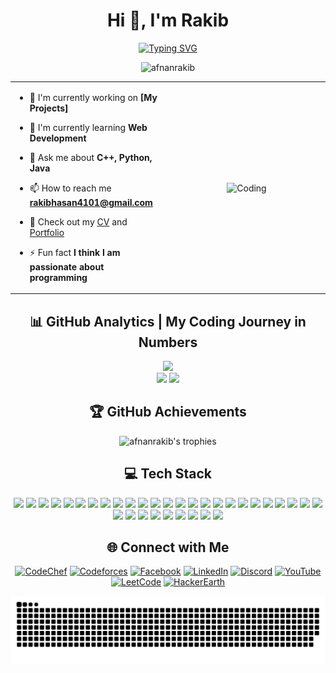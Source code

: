 <div align="center">

<h1>Hi 👋, I'm Rakib</h1>
<a href="https://git.io/typing-svg"><img src="https://readme-typing-svg.demolab.com?font=Fira+Code&pause=1000&color=F7368C&center=true&vCenter=true&width=435&lines=A+passionate+Undergraduate+student" alt="Typing SVG" /></a>

<p align="center"> <img src="https://komarev.com/ghpvc/?username=afnanrakib&label=Profile%20views&color=0e75b6&style=flat" alt="afnanrakib" /> </p>

<table align="center">
<tr border="none">
<td width="50%" align="left">
  
- 🔭 I'm currently working on **[My Projects]**

- 🌱 I'm currently learning **Web Development**

- 💬 Ask me about **C++, Python, Java**

- 📫 How to reach me **rakibhasan4101@gmail.com**

- 📄 Check out my [CV](resources/Md.%20Rakib%20Hasan.pdf) and [Portfolio](#)

- ⚡ Fun fact **I think I am passionate about programming**

</td>
<td width="50%" align="center">

  <img align="center" alt="Coding" width="270" src="https://user-images.githubusercontent.com/74038190/219923809-b86dc415-a0c2-4a38-bc88-ad6cf06395a8.gif">

  </td>
</tr>
</table>

</div>

<!-- Stats -->
<div align="center">
  <h2>📊 GitHub Analytics | My Coding Journey in Numbers</h2>
  <img src="https://github-readme-stats.vercel.app/api?username=afnanrakib&theme=aura&hide_border=true&include_all_commits=true&count_private=true" width="55%" /> </br>
  <img src="https://github-readme-streak-stats.herokuapp.com/?user=afnanrakib&theme=aura&hide_border=true" width="50%" />
  <img src="https://github-readme-stats.vercel.app/api/top-langs/?username=afnanrakib&theme=aura&hide_border=true&include_all_commits=true&count_private=true&layout=compact" width="36%" /> </br>
</div>

<!-- Trophies -->
<div align="center">
  <h2>🏆 GitHub Achievements</h2>
  <img src="https://github-profile-trophy.vercel.app/?username=afnanrakib&theme=darkhub&no-frame=true&row=1&column=7&margin-w=15" alt="afnanrakib's trophies" />
</div>


<!-- Tech Stack -->
<div align="center">

## 💻 Tech Stack

<img src="https://img.shields.io/badge/Python-3776AB?style=for-the-badge&logo=python&logoColor=white"/>
<img src="https://img.shields.io/badge/C%23-239120?style=for-the-badge&logo=c-sharp&logoColor=white"/>
<img src="https://img.shields.io/badge/JavaScript-F7DF1E?style=for-the-badge&logo=javascript&logoColor=black"/>
<img src="https://img.shields.io/badge/Dart-0175C2?style=for-the-badge&logo=dart&logoColor=white"/>
<img src="https://img.shields.io/badge/Flutter-02569B?style=for-the-badge&logo=flutter&logoColor=white"/>
<img src="https://img.shields.io/badge/HTML5-E34F26?style=for-the-badge&logo=html5&logoColor=white"/>
<img src="https://img.shields.io/badge/CSS3-1572B6?style=for-the-badge&logo=css3&logoColor=white"/>
<img src="https://img.shields.io/badge/Bootstrap-7952B3?style=for-the-badge&logo=bootstrap&logoColor=white"/>
<img src="https://img.shields.io/badge/Tailwind_CSS-38B2AC?style=for-the-badge&logo=tailwind-css&logoColor=white"/>
<img src="https://img.shields.io/badge/FastAPI-009688?style=for-the-badge&logo=fastapi&logoColor=white"/>
<img src="https://img.shields.io/badge/.NET_Core-512BD4?style=for-the-badge&logo=dotnet&logoColor=white"/>
<img src="https://img.shields.io/badge/MySQL-4479A1?style=for-the-badge&logo=mysql&logoColor=white"/>
<img src="https://img.shields.io/badge/PHP-777BB4?style=for-the-badge&logo=php&logoColor=white"/>
<img src="https://img.shields.io/badge/Firebase-039BE5?style=for-the-badge&logo=firebase&logoColor=white"/>
<img src="https://img.shields.io/badge/Supabase-3FCF8E?style=for-the-badge&logo=supabase&logoColor=white"/>
<img src="https://img.shields.io/badge/Git-F05032?style=for-the-badge&logo=git&logoColor=white"/>
<img src="https://img.shields.io/badge/GitHub-181717?style=for-the-badge&logo=github&logoColor=white"/>
<img src="https://img.shields.io/badge/Linux-FCC624?style=for-the-badge&logo=linux&logoColor=black"/>
<img src="https://img.shields.io/badge/Jupyter-F37626?style=for-the-badge&logo=jupyter&logoColor=white"/>
<img src="https://img.shields.io/badge/Java-ED8B00?style=for-the-badge&logo=openjdk&logoColor=white"/>
<img src="https://img.shields.io/badge/C-00599C?style=for-the-badge&logo=c&logoColor=white"/>
<img src="https://img.shields.io/badge/C++-00599C?style=for-the-badge&logo=c%2B%2B&logoColor=white"/>
<img src="https://img.shields.io/badge/Arduino-00979D?style=for-the-badge&logo=arduino&logoColor=white"/>
<img src="https://img.shields.io/badge/Visual_Studio_Code-007ACC?style=for-the-badge&logo=visual-studio-code&logoColor=white"/>
<img src="https://img.shields.io/badge/Visual_Studio-5C2D91?style=for-the-badge&logo=visual-studio&logoColor=white"/>
<img src="https://img.shields.io/badge/Android_Studio-3DDC84?style=for-the-badge&logo=android-studio&logoColor=white"/>
<img src="https://img.shields.io/badge/Anaconda-42B029?style=for-the-badge&logo=anaconda&logoColor=white"/>
<img src="https://img.shields.io/badge/Docker-2496ED?style=for-the-badge&logo=docker&logoColor=white"/>
<img src="https://img.shields.io/badge/SourceTree-0052CC?style=for-the-badge&logo=sourcetree&logoColor=white"/>
<img src="https://img.shields.io/badge/FileZilla-BF0000?style=for-the-badge&logo=filezilla&logoColor=white"/>
<img src="https://img.shields.io/badge/Trello-0052CC?style=for-the-badge&logo=trello&logoColor=white"/>
<img src="https://img.shields.io/badge/Figma-F24E1E?style=for-the-badge&logo=figma&logoColor=white"/>
<img src="https://img.shields.io/badge/Canva-00C4CC?style=for-the-badge&logo=canva&logoColor=white"/>
<img src="https://img.shields.io/badge/LaTeX-008080?style=for-the-badge&logo=latex&logoColor=white"/>

</div>

<div align="center">

## 🌐 Connect with Me 
[![CodeChef](https://img.shields.io/badge/CodeChef-%23B92B27.svg?logo=codechef&logoColor=white)](https://www.codechef.com/users/rakib476)
[![Codeforces](https://img.shields.io/badge/Codeforces-%231F8ACB.svg?logo=codeforces&logoColor=white)](https://codeforces.com/profile/afnanrakib)
[![Facebook](https://img.shields.io/badge/Facebook-%231877F2.svg?logo=Facebook&logoColor=white)](https://fb.com/afnanhrakib)
[![LinkedIn](https://img.shields.io/badge/LinkedIn-%230077B5.svg?logo=linkedin&logoColor=white)](https://linkedin.com/in/afnanhasanrakib)
[![Discord](https://img.shields.io/badge/Discord-%235865F2.svg?logo=discord&logoColor=white)](https://discord.com/users/afnan_rakib)
[![YouTube](https://img.shields.io/badge/YouTube-%23FF0000.svg?logo=YouTube&logoColor=white)](https://www.youtube.com/@rakibhasan-sc2dz?si=xY7mCS8tGShLy3hp)
[![LeetCode](https://img.shields.io/badge/LeetCode-%23FFA116.svg?logo=leetcode&logoColor=white)](https://www.leetcode.com/afnanrakib)
[![HackerEarth](https://img.shields.io/badge/HackerEarth-%232C3454.svg?logo=hackerearth&logoColor=white)](https://www.hackerearth.com/@afnanhasanrakib476)

![snake gif](https://github.com/AfnanRakib/AfnanRakib/blob/output/github-snake-dark.svg)

</div>
